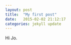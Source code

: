 ```yaml
---
layout: post
title:  "My first post"
date:   2015-02-02 21:12:17
categories: jekyll update
---
```

Hi Jo.
